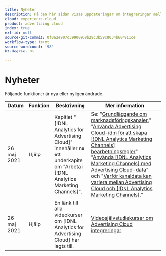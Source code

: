 ```yaml
---
title: Nyheter
description: På den här sidan visas uppdateringar om integreringar mellan Advertising Cloud och andra produkter och tjänster i Adobe Experience Cloud.
cloud: experience-cloud
product: advertising cloud
index: true
exl-id: null
source-git-commit: 0f0a2e907d39900968b29c3b59c8034b604911ce
workflow-type: tm+mt
source-wordcount: '98'
ht-degree: 0%

---
```


# Nyheter

Följande funktioner är nya eller nyligen ändrade.

| Datum | Funktion | Beskrivning | Mer information |
| ---- | ------- | ----------- | -------------------- |
| 26 maj 2021 | Hjälp | Kapitlet &quot;[!DNL Analytics for Advertising Cloud]&quot; innehåller nu ett underkapitel om &quot;Arbeta i [!DNL Analytics Marketing Channels]&quot;. | Se: &quot;[Grundläggande om marknadsföringskanaler](/help/integrations/analytics/marketing-channels/mc-overview.md),&quot; &quot;[Använda Advertising Cloud-id:n för att skapa [!DNL Analytics Marketing Channels] bearbetningsregler](/help/integrations/analytics/marketing-channels/mc-ids.md)&quot; &quot;[Använda [!DNL Analytics Marketing Channels] med Advertising Cloud-data](/help/integrations/analytics/marketing-channels/mc-ac-data.md)&quot; och &quot;[Varför kanaldata kan variera mellan Advertising Cloud och [!DNL Analytics Marketing Channels]](/help/integrations/analytics/marketing-channels/mc-data-variances.md).&quot; |
| 26 maj 2021 | Hjälp | En länk till alla videokurser om [!DNL Analytics for Advertising Cloud] har lagts till. | [Videosjälvstudiekurser om Advertising Cloud integreringar](https://experienceleague.adobe.com/docs/advertising-cloud-learn/tutorials/overview.html) |

<!-- At some point, just make this an overview page instead?

Adobe Advertising Cloud is integrated with the following Adobe Experience Cloud products:

* [Adobe Analytics](/help/integrations/analytics/overview.md)

* Adobe Audience Manager

* Adobe Campaign (Advertising Cloud Search only)

* Adobe Experience Cloud Device Co-op
 -->
